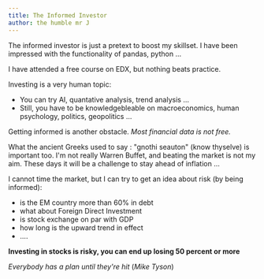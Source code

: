 ```yaml
---
title: The Informed Investor 
author: the humble mr J 
---
```


The informed investor is just a pretext to boost my skillset.
I have been impressed with the functionality of pandas, python ...

I have attended a free course on EDX, but nothing beats practice.

Investing is a very human topic:

- You can try AI, quantative analysis, trend analysis ...
- Still, you have to be knowledgebleable on macroeconomics, human psychology, politics, geopolitics ...

Getting informed is another obstacle.
*Most financial data is not free.*


What the ancient Greeks used to say : "gnothi seauton" (know thyselve) is important too.
I'm not really Warren Buffet, and beating the market is not my aim.
These days it will be a challenge to stay ahead of inflation ...



I cannot time the market, but I can try to get an idea about risk (by being informed):
- is the EM country more than 60% in debt
- what about Foreign Direct Investment
- is stock exchange on par with GDP
- how long is the upward trend in effect
- ....


**Investing in stocks is risky, you can end up losing 50 percent or more**


*Everybody has a plan until they're hit*
(*Mike Tyson*)




